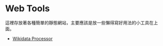 Web Tools
===

這裡存放著各種簡單的靜態網站，主要應該是放一些懶得寫好用法的小工具在上面。

- [Wikidata Processor](https://ototot.tw/tools/wikidata.html)

